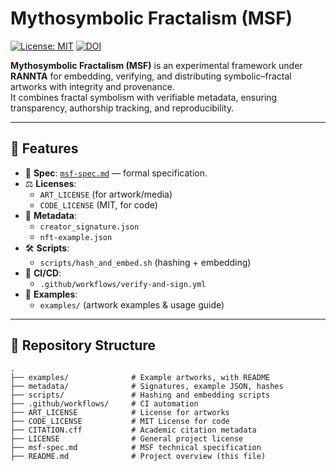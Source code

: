 # Mythosymbolic Fractalism (MSF)

[![License: MIT](https://img.shields.io/badge/License-MIT-green.svg)](LICENSE)
[![DOI](https://zenodo.org/badge/DOI/10.5281/zenodo.XXXXXXX.svg)](https://doi.org/10.5281/zenodo.XXXXXXX)

**Mythosymbolic Fractalism (MSF)** is an experimental framework under **RANNTA** for embedding, verifying, and distributing symbolic–fractal artworks with integrity and provenance.  
It combines fractal symbolism with verifiable metadata, ensuring transparency, authorship tracking, and reproducibility.

---

## 🚀 Features
- 📜 **Spec**: [`msf-spec.md`](spec/msf-spec.md) — formal specification.
- ⚖️ **Licenses**:  
  - `ART_LICENSE` (for artwork/media)  
  - `CODE_LICENSE` (MIT, for code)  
- 🧩 **Metadata**:  
  - `creator_signature.json`  
  - `nft-example.json`  
- 🛠️ **Scripts**:  
  - `scripts/hash_and_embed.sh` (hashing + embedding)  
- 🔐 **CI/CD**:  
  - `.github/workflows/verify-and-sign.yml`  
- 🎨 **Examples**:  
  - `examples/` (artwork examples & usage guide)

---

## 📂 Repository Structure
```text
.
├── examples/              # Example artworks, with README
├── metadata/              # Signatures, example JSON, hashes
├── scripts/               # Hashing and embedding scripts
├── .github/workflows/     # CI automation
├── ART_LICENSE            # License for artworks
├── CODE_LICENSE           # MIT License for code
├── CITATION.cff           # Academic citation metadata
├── LICENSE                # General project license
├── msf-spec.md            # MSF technical specification
├── README.md              # Project overview (this file)
